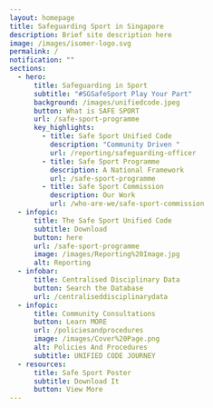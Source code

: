 ```yaml
---
layout: homepage
title: Safeguarding Sport in Singapore
description: Brief site description here
image: /images/isomer-logo.svg
permalink: /
notification: ""
sections:
  - hero:
      title: Safeguarding in Sport
      subtitle: "#SGSafeSport Play Your Part"
      background: /images/unifiedcode.jpeg
      button: What is SAFE SPORT
      url: /safe-sport-programme
      key_highlights:
        - title: Safe Sport Unified Code
          description: "Community Driven "
          url: /reporting/safeguarding-officer
        - title: Safe Sport Programme
          description: A National Framework
          url: /safe-sport-programme
        - title: Safe Sport Commission
          description: Our Work
          url: /who-are-we/safe-sport-commission
  - infopic:
      title: The Safe Sport Unified Code
      subtitle: Download
      button: here
      url: /safe-sport-programme
      image: /images/Reporting%20Image.jpg
      alt: Reporting
  - infobar:
      title: Centralised Disciplinary Data
      button: Search the Database
      url: /centraliseddisciplinarydata
  - infopic:
      title: Community Consultations
      button: Learn MORE
      url: /policiesandprocedures
      image: /images/Cover%20Page.png
      alt: Policies And Procedures
      subtitle: UNIFIED CODE JOURNEY
  - resources:
      title: Safe Sport Poster
      subtitle: Download It
      button: View More
---
```

